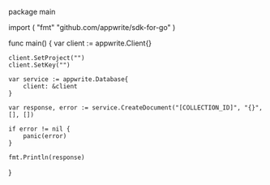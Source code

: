 package main

import (
    "fmt"
    "github.com/appwrite/sdk-for-go"
)

func main() {
    var client := appwrite.Client{}

    client.SetProject("")
    client.SetKey("")

    var service := appwrite.Database{
        client: &client
    }

    var response, error := service.CreateDocument("[COLLECTION_ID]", "{}", [], [])

    if error != nil {
        panic(error)
    }

    fmt.Println(response)
}